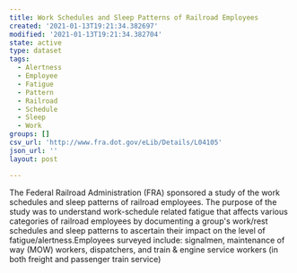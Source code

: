 ```yaml
---
title: Work Schedules and Sleep Patterns of Railroad Employees
created: '2021-01-13T19:21:34.382697'
modified: '2021-01-13T19:21:34.382704'
state: active
type: dataset
tags:
  - Alertness
  - Employee
  - Fatigue
  - Pattern
  - Railroad
  - Schedule
  - Sleep
  - Work
groups: []
csv_url: 'http://www.fra.dot.gov/eLib/Details/L04105'
json_url: ''
layout: post

---
```

The Federal Railroad Administration (FRA) sponsored a study of the work schedules and sleep patterns of railroad employees. The purpose of the study was to understand work-schedule related fatigue that affects various categories of railroad employees by documenting a group's work/rest schedules and sleep patterns to ascertain their impact on the level of fatigue/alertness.Employees surveyed include: signalmen, maintenance of way (MOW) workers, dispatchers, and train & engine service workers (in both freight and passenger train service)
